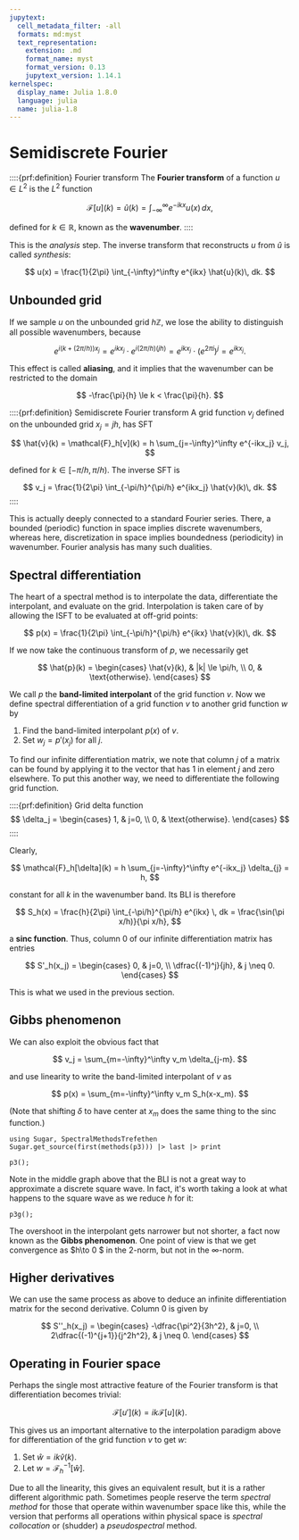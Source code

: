 ```yaml
---
jupytext:
  cell_metadata_filter: -all
  formats: md:myst
  text_representation:
    extension: .md
    format_name: myst
    format_version: 0.13
    jupytext_version: 1.14.1
kernelspec:
  display_name: Julia 1.8.0
  language: julia
  name: julia-1.8
---
```


# Semidiscrete Fourier

::::{prf:definition} Fourier transform
The **Fourier transform** of a function $u\in L^2$ is the $L^2$ function

$$
\mathcal{F}[u](k) = \hat{u}(k) = \int_{-\infty}^\infty e^{-ikx}u(x)\, dx, 
$$

defined for $k\in \mathbb{R}$, known as the **wavenumber**. 
::::

This is the *analysis* step. The inverse transform that reconstructs $u$ from $\hat{u}$ is called *synthesis*:

$$
u(x) = \frac{1}{2\pi} \int_{-\infty}^\infty e^{ikx} \hat{u}(k)\, dk. 
$$

## Unbounded grid

If we sample $u$ on the unbounded grid $h\mathbb{Z}$, we lose the ability to distinguish all possible wavenumbers, because

$$
e^{i(k+(2\pi/h))x_j} = e^{ikx_j} \cdot e^{i(2\pi/h)(jh)} = e^{ikx_j} \cdot \left( e^{2\pi i} \right)^j = e^{ikx_j}. 
$$

This effect is called **aliasing**, and it implies that the wavenumber can be restricted to the domain

$$
-\frac{\pi}{h} \le k < \frac{\pi}{h}. 
$$

::::{prf:definition} Semidiscrete Fourier transform
A grid function $v_j$ defined on the unbounded grid $x_j=jh$, has SFT 

$$
\hat{v}(k) = \mathcal{F}_h[v](k) = h \sum_{j=-\infty}^\infty e^{-ikx_j} v_j,
$$

defined for $k\in [-\pi/h,\pi/h)$. The inverse SFT is

$$
v_j = \frac{1}{2\pi} \int_{-\pi/h}^{\pi/h} e^{ikx_j} \hat{v}(k)\, dk. 
$$
::::

This is actually deeply connected to a standard Fourier series. There, a bounded (periodic) function in space implies discrete wavenumbers, whereas here, discretization in space implies boundedness (periodicity) in wavenumber. Fourier analysis has many such dualities.

## Spectral differentiation

The heart of a spectral method is to interpolate the data, differentiate the interpolant, and evaluate on the grid. Interpolation is taken care of by allowing the ISFT to be evaluated at off-grid points:

$$
p(x) = \frac{1}{2\pi} \int_{-\pi/h}^{\pi/h} e^{ikx} \hat{v}(k)\, dk. 
$$

If we now take the continuous transform of $p$, we necessarily get

$$
\hat{p}(k) = \begin{cases}
  \hat{v}(k), & |k| \le \pi/h, \\ 
  0, & \text{otherwise}.
  \end{cases}
$$

We call $p$ the **band-limited interpolant** of the grid function $v$. Now we define spectral differentiation of a grid function $v$ to another grid function $w$ by

1. Find the band-limited interpolant $p(x)$ of $v$. 
2. Set $w_j = p'(x_j)$ for all $j$.

To find our infinite differentiation matrix, we note that column $j$ of a matrix can be found by applying it to the vector that has $1$ in element $j$ and zero elsewhere. To put this another way, we need to differentiate the following grid function.

::::{prf:definition} Grid delta function
$$
\delta_j = \begin{cases}
  1, & j=0, \\ 
  0, & \text{otherwise}.
  \end{cases}
$$
::::

Clearly,

$$
\mathcal{F}_h[\delta](k) = h \sum_{j=-\infty}^\infty e^{-ikx_j} \delta_{j} = h,
$$

constant for all $k$ in the wavenumber band. Its BLI is therefore

$$
S_h(x) = \frac{h}{2\pi} \int_{-\pi/h}^{\pi/h} e^{ikx} \, dk = \frac{\sin(\pi x/h)}{\pi x/h},
$$

a **sinc function**. Thus, column 0 of our infinite differentiation matrix has entries

$$
S'_h(x_j) = \begin{cases}
  0, & j=0, \\ 
  \dfrac{(-1)^j}{jh}, & j \neq 0.
  \end{cases}
$$

This is what we used in the previous section.

## Gibbs phenomenon

We can also exploit the obvious fact that 

$$
v_j = \sum_{m=-\infty}^\infty v_m \delta_{j-m}.
$$

and use linearity to write the band-limited interpolant of $v$ as 

$$
p(x) = \sum_{m=-\infty}^\infty v_m S_h(x-x_m).
$$ 

(Note that shifting $\delta$ to have center at $x_m$ does the same thing to the sinc function.)

```{code-cell} julia
using Sugar, SpectralMethodsTrefethen
Sugar.get_source(first(methods(p3))) |> last |> print
```

```{code-cell} julia
p3();
```

Note in the middle graph above that the BLI is not a great way to approximate a discrete square wave. In fact, it's worth taking a look at what happens to the square wave as we reduce $h$ for it:

```{code-cell} julia
p3g();
```

The overshoot in the interpolant gets narrower but not shorter, a fact now known as the **Gibbs phenomenon**. One point of view is that we get convergence as $h\to 0 $ in the 2-norm, but not in the $\infty$-norm.


## Higher derivatives

We can use the same process as above to deduce an infinite differentiation matrix for the second derivative. Column 0 is given by

$$
S''_h(x_j) = \begin{cases}
  -\dfrac{\pi^2}{3h^2}, & j=0, \\ 
  2\dfrac{(-1)^{j+1}}{j^2h^2}, & j \neq 0.
  \end{cases}
$$


## Operating in Fourier space

Perhaps the single most attractive feature of the Fourier transform is that differentiation becomes trivial:

$$
\mathcal{F}[u'](k) = ik \mathcal{F}[u](k). 
$$

This gives us an important alternative to the interpolation paradigm above for differentiation of the grid function $v$ to get $w$:

1. Set $\hat{w} = i k \hat{v}(k)$.
2. Let $w = \mathcal{F}_h^{-1}[\hat{w}]$. 

Due to all the linearity, this gives an equivalent result, but it is a rather different algorithmic path. Sometimes people reserve the term *spectral method* for those that operate within wavenumber space like this, while the version that performs all operations within physical space is *spectral collocation* or (shudder) a *pseudospectral* method. 
